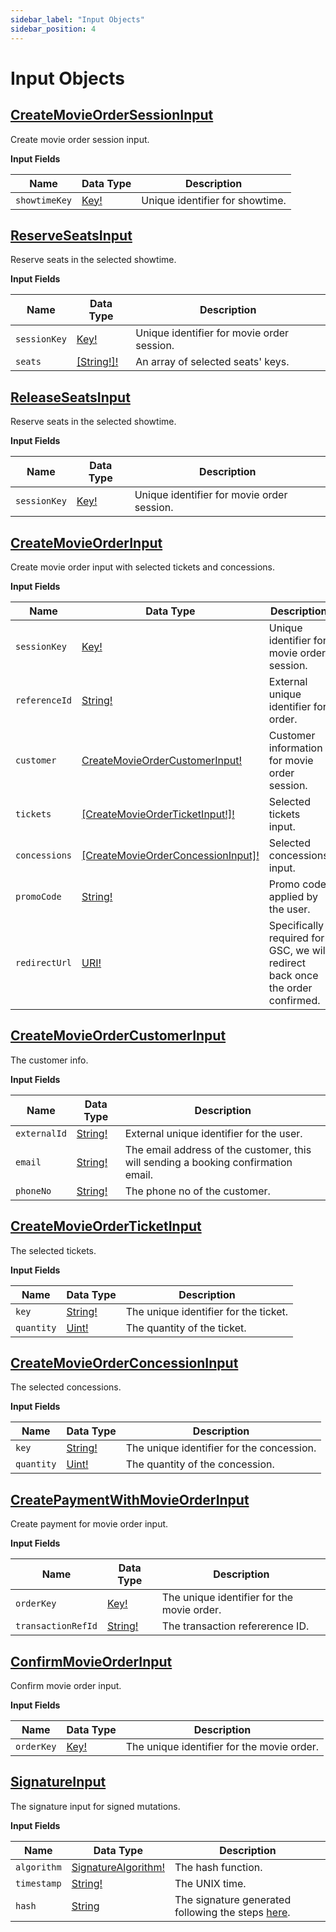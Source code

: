 ```yaml
---
sidebar_label: "Input Objects"
sidebar_position: 4
---
```


# Input Objects

## [CreateMovieOrderSessionInput](/docs/graphql/input_objects#createmovieordersessioninput)

Create movie order session input.

**Input Fields**

| Name          | Data Type                         | Description                     |
| ------------- | --------------------------------- | ------------------------------- |
| `showtimeKey` | [Key!](/docs/graphql/scalars#key) | Unique identifier for showtime. |

## [ReserveSeatsInput](/docs/graphql/input_objects#reserveseatsinput)

Reserve seats in the selected showtime.

**Input Fields**

| Name         | Data Type                                  | Description                                |
| ------------ | ------------------------------------------ | ------------------------------------------ |
| `sessionKey` | [Key!](/docs/graphql/scalars#key)          | Unique identifier for movie order session. |
| `seats`      | [[String!]!](/docs/graphql/scalars#string) | An array of selected seats' keys.          |

## [ReleaseSeatsInput](/docs/graphql/input_objects#releaseseatsinput)

Reserve seats in the selected showtime.

**Input Fields**

| Name         | Data Type                         | Description                                |
| ------------ | --------------------------------- | ------------------------------------------ |
| `sessionKey` | [Key!](/docs/graphql/scalars#key) | Unique identifier for movie order session. |

## [CreateMovieOrderInput](/docs/graphql/input_objects#createmovieorderinput)

Create movie order input with selected tickets and concessions.

**Input Fields**

| Name          | Data Type                                                                                         | Description                                                                    |
| ------------- | ------------------------------------------------------------------------------------------------- | ------------------------------------------------------------------------------ |
| `sessionKey`  | [Key!](/docs/graphql/scalars#key)                                                                 | Unique identifier for movie order session.                                     |
| `referenceId` | [String!](/docs/graphql/scalars#string)                                                           | External unique identifier for order.                                          |
| `customer`    | [CreateMovieOrderCustomerInput!](/docs/graphql/input_objects#createmovieordercustomerinput)       | Customer information for movie order session.                                  |
| `tickets`     | [[CreateMovieOrderTicketInput!]!](/docs/graphql/input_objects#createmovieorderticketinput)        | Selected tickets input.                                                        |
| `concessions` | [[CreateMovieOrderConcessionInput]!](/docs/graphql/input_objects#createmovieorderconcessioninput) | Selected concessions input.                                                    |
| `promoCode`   | [String!](/docs/graphql/scalars#key)                                                              | Promo code applied by the user.                                                |
| `redirectUrl` | [URI!](/docs/graphql/scalars#uri)                                                                 | Specifically required for GSC, we will redirect back once the order confirmed. |

## [CreateMovieOrderCustomerInput](/docs/graphql/input_objects#movieordercustomerinput)

The customer info.

**Input Fields**

| Name         | Data Type                               | Description                                                                        |
| ------------ | --------------------------------------- | ---------------------------------------------------------------------------------- |
| `externalId` | [String!](/docs/graphql/scalars#string) | External unique identifier for the user.                                           |
| `email`      | [String!](/docs/graphql/scalars#string) | The email address of the customer, this will sending a booking confirmation email. |
| `phoneNo`    | [String!](/docs/graphql/scalars#string) | The phone no of the customer.                                                      |

## [CreateMovieOrderTicketInput](/docs/graphql/input_objects#createmovieorderticketinput)

The selected tickets.

**Input Fields**

| Name       | Data Type                               | Description                           |
| ---------- | --------------------------------------- | ------------------------------------- |
| `key`      | [String!](/docs/graphql/scalars#string) | The unique identifier for the ticket. |
| `quantity` | [Uint!](/docs/graphql/scalars#uint)     | The quantity of the ticket.           |

## [CreateMovieOrderConcessionInput](/docs/graphql/input_objects#createmovieorderconcessioninput)

The selected concessions.

**Input Fields**

| Name       | Data Type                               | Description                               |
| ---------- | --------------------------------------- | ----------------------------------------- |
| `key`      | [String!](/docs/graphql/scalars#string) | The unique identifier for the concession. |
| `quantity` | [Uint!](/docs/graphql/scalars#uint)     | The quantity of the concession.           |

## [CreatePaymentWithMovieOrderInput](/docs/graphql/input_objects#createpaymentwithmovieorderinput)

Create payment for movie order input.

**Input Fields**

| Name               | Data Type                             | Description                                |
| ------------------ | ------------------------------------- | ------------------------------------------ |
| `orderKey`         | [Key!](/docs/graphql/scalars#key)     | The unique identifier for the movie order. |
| `transactionRefId` | [String!](/docs/graphql/scalars#uint) | The transaction refererence ID.            |

## [ConfirmMovieOrderInput](/docs/graphql/input_objects#confirmmovieorderinput)

Confirm movie order input.

**Input Fields**

| Name       | Data Type                         | Description                                |
| ---------- | --------------------------------- | ------------------------------------------ |
| `orderKey` | [Key!](/docs/graphql/scalars#key) | The unique identifier for the movie order. |

## [SignatureInput](/docs/graphql/input_objects#signatureinput)

The signature input for signed mutations.

**Input Fields**

| Name        | Data Type                                                     | Description                                                                    |
| ----------- | ------------------------------------------------------------- | ------------------------------------------------------------------------------ |
| `algorithm` | [SignatureAlgorithm!](/docs/graphql/enums#signaturealgorithm) | The hash function.                                                             |
| `timestamp` | [String!](/docs/graphql/scalars#string)                       | The UNIX time.                                                                 |
| `hash`      | [String](/docs/graphql/scalars#string)                        | The signature generated following the steps [here](/docs/security/singnature). |

